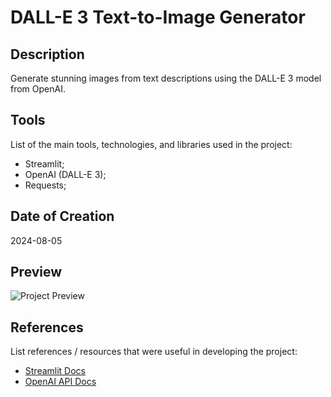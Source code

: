 # DALL-E 3 Text-to-Image Generator

## Description

Generate stunning images from text descriptions using the DALL-E 3 model from OpenAI.

## Tools

List of the main tools, technologies, and libraries used in the project:

- Streamlit;
- OpenAI (DALL-E 3);
- Requests;

## Date of Creation

2024-08-05

## Preview

![Project Preview](https://sun9-11.userapi.com/impg/9RtQt47AMq9JOoCrxblT1cw8PsTW1n9lQGMhAg/ceMTJTMTR0k.jpg?size=2197x1365&quality=95&sign=466cad22e1b96af3b874249aea8435ae&type=album)

## References

List references / resources that were useful in developing the project:

- [Streamlit Docs](https://docs.streamlit.io/)
- [OpenAI API Docs](https://openai.com/index/dall-e-3/)
